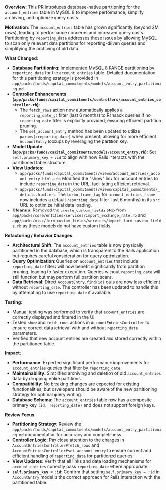 **Overview**: This PR introduces database-native partitioning for the `account_entries` table in MySQL 8 to improve performance, simplify archiving, and optimize query costs.

**Motivation**: The `account_entries` table has grown significantly (beyond 2M rows), leading to performance concerns and increased query costs. Partitioning by `reporting_date` addresses these issues by allowing MySQL to scan only relevant data partitions for reporting-driven queries and simplifying the archiving of old data.

**What Changed**:
*   **Database Partitioning**: Implemented MySQL 8 RANGE partitioning by `reporting_date` for the `account_entries` table. Detailed documentation for this partitioning strategy is provided in `app/packs/funds/capital_commitments/models/account_entry_partitioning.md`.
*   **Controller Enhancements (`app/packs/funds/capital_commitments/controllers/account_entries_controller.rb`)**:
    *   The `fetch_rows` action now automatically applies a `reporting_date_gt` filter (last 6 months) to Ransack queries if no `reporting_date` filter is explicitly provided, ensuring efficient partition pruning.
    *   The `set_account_entry` method has been updated to utilize `params[:reporting_date]` when present, allowing for more efficient `AccountEntry` lookups by leveraging the partition key.
*   **Model Update (`app/packs/funds/capital_commitments/models/account_entry.rb`)**: Set `self.primary_key = :id` to align with how Rails interacts with the partitioned table structure.
*   **View Updates**:
    *   `app/packs/funds/capital_commitments/views/account_entries/_account_entry.html.erb`: Modified the "show" link for account entries to include `reporting_date` in the URL, facilitating efficient retrieval.
    *   `app/packs/funds/capital_commitments/views/capital_commitments/_details.html.erb`: The `turbo_frame_tag` for `account_entries_frame` now includes a default `reporting_date` filter (last 6 months) in its `src` URL to optimize initial data loading.
*   **Cleanup**: Removed the `create_custom_fields` step from `app/packs/core/entities/services/import_exchange_rate.rb` and `app/packs/misc/form_custom_fields/services/import_form_custom_fields.rb` as these models do not have custom fields.

**Refactoring / Behavior Changes**:
*   **Architectural Shift**: The `account_entries` table is now physically partitioned in the database, which is transparent to the Rails application but requires careful consideration for query optimization.
*   **Query Optimization**: Queries on `account_entries` that include `reporting_date` filters will now benefit significantly from partition pruning, leading to faster execution. Queries without `reporting_date` will still function but may perform full partition scans.
*   **Data Retrieval**: Direct `AccountEntry.find(id)` calls are now less efficient without `reporting_date`. The controller has been updated to handle this by attempting to use `reporting_date` if available.

**Testing**:
*   Manual testing was performed to verify that `account_entries` are correctly displayed and filtered in the UI.
*   Tested `show` and `fetch_rows` actions in `AccountEntriesController` to ensure correct data retrieval with and without `reporting_date` parameters.
*   Verified that new account entries are created and stored correctly within the partitioned table.

**Impact**:
*   **Performance**: Expected significant performance improvements for `account_entries` queries that filter by `reporting_date`.
*   **Maintainability**: Simplified archiving and deletion of old `account_entries` data by dropping entire partitions.
*   **Compatibility**: No breaking changes are expected for existing functionalities, but developers should be aware of the new partitioning strategy for optimal query writing.
*   **Database Schema**: The `account_entries` table now has a composite primary key `(id, reporting_date)` and does not support foreign keys.

**Review Focus**:
*   **Partitioning Strategy**: Review the `app/packs/funds/capital_commitments/models/account_entry_partitioning.md` documentation for accuracy and completeness.
*   **Controller Logic**: Pay close attention to the changes in `AccountEntriesController#fetch_rows` and `AccountEntriesController#set_account_entry` to ensure correct and efficient handling of `reporting_date` for partitioned queries.
*   **View Updates**: Verify that all links and data loading mechanisms for `account_entries` correctly pass `reporting_date` where appropriate.
*   **`self.primary_key = :id`**: Confirm that setting `self.primary_key = :id` in `AccountEntry` model is the correct approach for Rails interaction with the partitioned table.